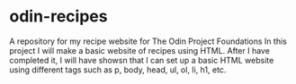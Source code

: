 # odin-recipes
A repository for my recipe website for The Odin Project Foundations
In this project I will make a basic website of recipes using HTML.
After I have completed it, I will have showsn that I can set up a basic HTML website using different tags such as p, body, head, ul, ol, li, h1, etc.
